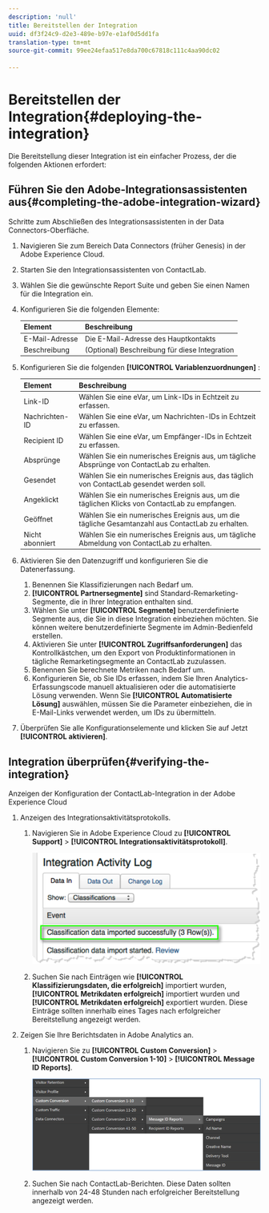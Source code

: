 ```yaml
---
description: 'null'
title: Bereitstellen der Integration
uuid: df3f24c9-d2e3-489e-b97e-e1af0d5dd1fa
translation-type: tm+mt
source-git-commit: 99ee24efaa517e8da700c67818c111c4aa90dc02

---
```



# Bereitstellen der Integration{#deploying-the-integration}

Die Bereitstellung dieser Integration ist ein einfacher Prozess, der die folgenden Aktionen erfordert:

## Führen Sie den Adobe-Integrationsassistenten aus{#completing-the-adobe-integration-wizard}

Schritte zum Abschließen des Integrationsassistenten in der Data Connectors-Oberfläche.

1. Navigieren Sie zum Bereich Data Connectors (früher Genesis) in der Adobe Experience Cloud.
1. Starten Sie den Integrationsassistenten von ContactLab.
1. Wählen Sie die gewünschte Report Suite und geben Sie einen Namen für die Integration ein.
1. Konfigurieren Sie die folgenden Elemente:

   | Element | Beschreibung |
   |---|---|
   | E-Mail-Adresse | Die E-Mail-Adresse des Hauptkontakts |
   | Beschreibung | (Optional) Beschreibung für diese Integration |

1. Konfigurieren Sie die folgenden **[!UICONTROL Variablenzuordnungen]** :

   | Element | Beschreibung |
   |---|---|
   | Link-ID | Wählen Sie eine eVar, um Link-IDs in Echtzeit zu erfassen. |
   | Nachrichten-ID | Wählen Sie eine eVar, um Nachrichten-IDs in Echtzeit zu erfassen. |
   | Recipient ID | Wählen Sie eine eVar, um Empfänger-IDs in Echtzeit zu erfassen. |
   | Absprünge | Wählen Sie ein numerisches Ereignis aus, um tägliche Absprünge von ContactLab zu erhalten. |
   | Gesendet | Wählen Sie ein numerisches Ereignis aus, das täglich von ContactLab gesendet werden soll. |
   | Angeklickt | Wählen Sie ein numerisches Ereignis aus, um die täglichen Klicks von ContactLab zu empfangen. |
   | Geöffnet | Wählen Sie ein numerisches Ereignis aus, um die tägliche Gesamtanzahl aus ContactLab zu erhalten. |
   | Nicht abonniert | Wählen Sie ein numerisches Ereignis aus, um tägliche Abmeldung von ContactLab zu erhalten. |

1. Aktivieren Sie den Datenzugriff und konfigurieren Sie die Datenerfassung.
   1. Benennen Sie Klassifizierungen nach Bedarf um.
   1. **[!UICONTROL Partnersegmente]** sind Standard-Remarketing-Segmente, die in Ihrer Integration enthalten sind.
   1. Wählen Sie unter **[!UICONTROL Segmente]** benutzerdefinierte Segmente aus, die Sie in diese Integration einbeziehen möchten. Sie können weitere benutzerdefinierte Segmente im Admin-Bedienfeld erstellen.
   1. Aktivieren Sie unter **[!UICONTROL Zugriffsanforderungen]** das Kontrollkästchen, um den Export von Produktinformationen in tägliche Remarketingsegmente an ContactLab zuzulassen.
   1. Benennen Sie berechnete Metriken nach Bedarf um.
   1. Konfigurieren Sie, ob Sie IDs erfassen, indem Sie Ihren Analytics-Erfassungscode manuell aktualisieren oder die automatisierte Lösung verwenden. Wenn Sie **[!UICONTROL Automatisierte Lösung]** auswählen, müssen Sie die Parameter einbeziehen, die in E-Mail-Links verwendet werden, um IDs zu übermitteln.
1. Überprüfen Sie alle Konfigurationselemente und klicken Sie auf Jetzt **[!UICONTROL aktivieren]**.

## Integration überprüfen{#verifying-the-integration}

Anzeigen der Konfiguration der ContactLab-Integration in der Adobe Experience Cloud

1. Anzeigen des Integrationsaktivitätsprotokolls.
   1. Navigieren Sie in Adobe Experience Cloud zu **[!UICONTROL Support]** &gt; **[!UICONTROL Integrationsaktivitätsprotokoll]**.

      ![](assets/integration_activity_log.png)

   1. Suchen Sie nach Einträgen wie **[!UICONTROL Klassifizierungsdaten, die erfolgreich]** importiert wurden, **[!UICONTROL Metrikdaten erfolgreich]** importiert wurden und **[!UICONTROL Metrikdaten erfolgreich]** exportiert wurden. Diese Einträge sollten innerhalb eines Tages nach erfolgreicher Bereitstellung angezeigt werden.
1. Zeigen Sie Ihre Berichtsdaten in Adobe Analytics an.
   1. Navigieren Sie zu **[!UICONTROL Custom Conversion]** &gt; **[!UICONTROL Custom Conversion 1-10]** &gt; **[!UICONTROL Message ID Reports]**.

      ![](assets/reporting.png)

   1. Suchen Sie nach ContactLab-Berichten. Diese Daten sollten innerhalb von 24-48 Stunden nach erfolgreicher Bereitstellung angezeigt werden.
